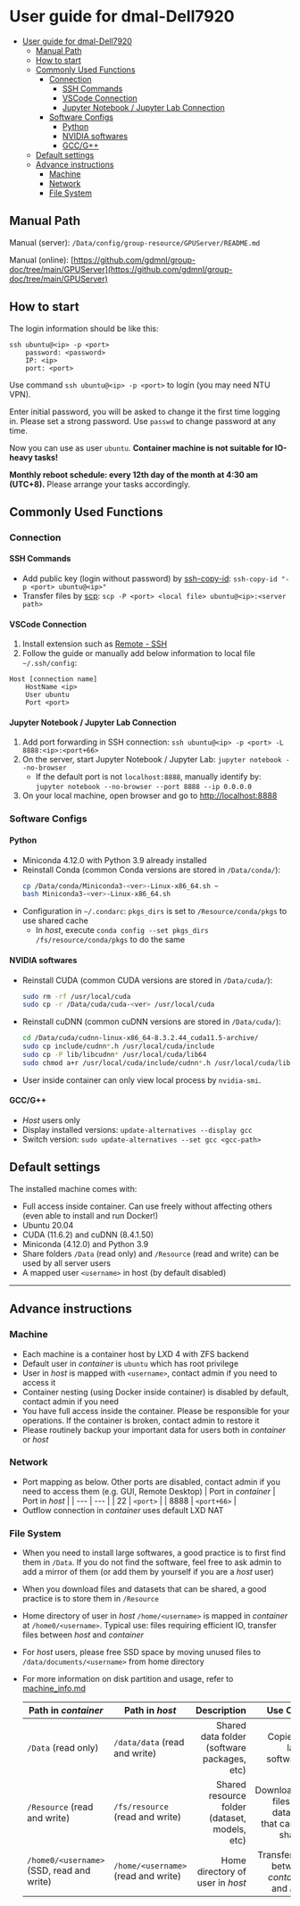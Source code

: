 # User guide for dmal-Dell7920
- [User guide for dmal-Dell7920](#user-guide-for-dmal-dell7920)
  - [Manual Path](#manual-path)
  - [How to start](#how-to-start)
  - [Commonly Used Functions](#commonly-used-functions)
    - [Connection](#connection)
      - [SSH Commands](#ssh-commands)
      - [VSCode Connection](#vscode-connection)
      - [Jupyter Notebook / Jupyter Lab Connection](#jupyter-notebook--jupyter-lab-connection)
    - [Software Configs](#software-configs)
      - [Python](#python)
      - [NVIDIA softwares](#nvidia-softwares)
      - [GCC/G++](#gccg)
  - [Default settings](#default-settings)
  - [Advance instructions](#advance-instructions)
    - [Machine](#machine)
    - [Network](#network)
    - [File System](#file-system)

## Manual Path
Manual (server): `/Data/config/group-resource/GPUServer/README.md`

Manual (online): [https://github.com/gdmnl/group-doc/tree/main/GPUServer](https://github.com/gdmnl/group-doc/tree/main/GPUServer)

## How to start
The login information should be like this:
```
ssh ubuntu@<ip> -p <port>
    password: <password>
    IP: <ip>
    port: <port>
```

Use command `ssh ubuntu@<ip> -p <port>` to login (you may need NTU VPN).

Enter initial password, you will be asked to change it the first time logging in. Please set a strong password. Use `passwd` to change password at any time.

Now you can use as user `ubuntu`. **Container machine is not suitable for IO-heavy tasks!**

**Monthly reboot schedule: every 12th day of the month at 4:30 am (UTC+8).** Please arrange your tasks accordingly.

## Commonly Used Functions
### Connection
#### SSH Commands
* Add public key (login without password) by [ssh-copy-id](https://linuxhint.com/use-ssh-copy-id-command/): `ssh-copy-id "-p <port> ubuntu@<ip>"`
* Transfer files by [scp](https://linuxize.com/post/how-to-use-scp-command-to-securely-transfer-files/): `scp -P <port> <local file> ubuntu@<ip>:<server path>`

#### VSCode Connection
1. Install extension such as [Remote - SSH](https://marketplace.visualstudio.com/items?itemName=ms-vscode-remote.remote-ssh)
2. Follow the guide or manually add below information to local file `~/.ssh/config`:
  ```
  Host [connection name]
      HostName <ip>
      User ubuntu
      Port <port>
  ```

#### Jupyter Notebook / Jupyter Lab Connection
1. Add port forwarding in SSH connection: `ssh ubuntu@<ip> -p <port> -L 8888:<ip>:<port+66>`
2. On the server, start Jupyter Notebook / Jupyter Lab: `jupyter notebook --no-browser`
    * If the default port is not `localhost:8888`, manually identify by: `jupyter notebook --no-browser --port 8888 --ip 0.0.0.0`
3. On your local machine, open browser and go to [http://localhost:8888](http://localhost:8888)

### Software Configs
#### Python
* Miniconda 4.12.0 with Python 3.9 already installed
* Reinstall Conda (common Conda versions are stored in `/Data/conda/`):
    ```sh
    cp /Data/conda/Miniconda3-<ver>-Linux-x86_64.sh ~
    bash Miniconda3-<ver>-Linux-x86_64.sh
    ```
* Configuration in `~/.condarc`: `pkgs_dirs` is set to `/Resource/conda/pkgs` to use shared cache
  * In *host*, execute `conda config --set pkgs_dirs /fs/resource/conda/pkgs` to do the same

#### NVIDIA softwares
* Reinstall CUDA (common CUDA versions are stored in `/Data/cuda/`):
    ```sh
    sudo rm -rf /usr/local/cuda
    sudo cp -r /Data/cuda/cuda-<ver> /usr/local/cuda
    ```
* Reinstall cuDNN (common cuDNN versions are stored in `/Data/cuda/`):
    ```sh
    cd /Data/cuda/cudnn-linux-x86_64-8.3.2.44_cuda11.5-archive/
    sudo cp include/cudnn*.h /usr/local/cuda/include
    sudo cp -P lib/libcudnn* /usr/local/cuda/lib64
    sudo chmod a+r /usr/local/cuda/include/cudnn*.h /usr/local/cuda/lib64/libcudnn*
    ```
* User inside container can only view local process by `nvidia-smi`.

#### GCC/G++
* *Host* users only
* Display installed versions: `update-alternatives --display gcc`
* Switch version: `sudo update-alternatives --set gcc <gcc-path>`

## Default settings
The installed machine comes with:
* Full access inside container. Can use freely without affecting others (even able to install and run Docker!)
* Ubuntu 20.04
* CUDA (11.6.2) and cuDNN (8.4.1.50)
* Miniconda (4.12.0) and Python 3.9
* Share folders `/Data` (read only) and `/Resource` (read and write) can be used by all server users
* A mapped user `<username>` in host (by default disabled)

---
## Advance instructions
### Machine
* Each machine is a container host by LXD 4 with ZFS backend
* Default user in *container* is `ubuntu` which has root privilege
* User in *host* is mapped with `<username>`, contact admin if you need to access it
* Container nesting (using Docker inside container) is disabled by default, contact admin if you need
* You have full access inside the container. Please be responsible for your operations. If the container is broken, contact admin to restore it
* Please routinely backup your important data for users both in *container* or *host*

### Network
* Port mapping as below. Other ports are disabled, contact admin if you need to access them (e.g. GUI, Remote Desktop)
  | Port in *container* | Port in *host* |
  | --- | --- |
  | 22 | `<port>` |
  | 8888 | `<port+66>` |
* Outflow connection in *container* uses default LXD NAT

### File System
* When you need to install large softwares, a good practice is to first find them in `/Data`. If you do not find the software, feel free to ask admin to add a mirror of them (or add them by yourself if you are a *host* user)
* When you download files and datasets that can be shared, a good practice is to store them in `/Resource`
* Home directory of user in *host* `/home/<username>` is mapped in *container* at `/home0/<username>`. Typical use: files requiring efficient IO, transfer files between *host* and *container*
* For *host* users, please free SSD space by moving unused files to `/data/documents/<username>` from home directory
* For more information on disk partition and usage, refer to [machine_info.md](machine_info.md#disk-partition)

  | Path in *container* | Path in *host* | Description | Use Case |
  | --- | --- | ---:| ---:|
  | `/Data` (read only) | `/data/data` (read and write) | Shared data folder (software packages, etc) | Copies of large softwares |
  | `/Resource` (read and write) | `/fs/resource` (read and write) | Shared resource folder (dataset, models, etc) | Downloaded files and datasets that can be shared |
  | `/home0/<username>` (SSD, read and write) | `/home/<username>` (read and write) | Home directory of user in *host* | Transfer file between *container* and *host* |
